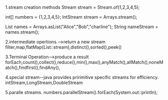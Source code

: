 1.stream creation methods
Stream<Integer> stream = Stream.of(1,2,3,4,5);

int[] numbers = {1,2,3,4,5};
IntStream stream = Arrays.stream();

List<String> names = Arrays.asList("Alice","Bob","charline");
String<String> nameStream = names.stream();

2.intermediate opertions.-->return a new stream
filter,map,flatMap(List::stream),distinct(),sorted(),peek()

3.Terminal Operation-->produce a result
forEach,count(),collect(),reduce(),min(),max(),anyMatch(),allMatch(),noneMatch(),findfirst(),findAny(),

4.special stream--java provides pririmitive specific streams for efficiency.
intStream,LongStream,DoubleStream

5.paralle streams.
numbers.parallelStream().forEach(System.out::println);
